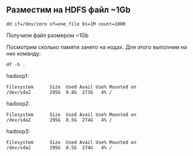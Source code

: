 ## Разместим на HDFS файл ~1Gb
```
dd if=/dev/zero of=one_file bs=1M count=1000
```
Получили файл размером ~1Gb

Посмотрим сколько памяти занято на нодах.
Для этого выполним на них команду:
```
df -h .
```
hadoop1:
```
Filesystem      Size  Used Avail Use% Mounted on
/dev/sda2       295G  9.8G  273G   4% /
```
hadoop2:
```
Filesystem      Size  Used Avail Use% Mounted on
/dev/sda2       295G  8.5G  274G   4% /
```
hadoop3:
```
Filesystem      Size  Used Avail Use% Mounted on
/dev/sda2       295G  8.5G  274G   4% /
```
